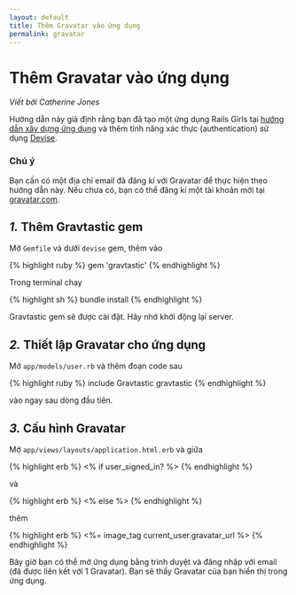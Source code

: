 ```yaml
---
layout: default
title: Thêm Gravatar vào ứng dụng
permalink: gravatar
---
```


# Thêm Gravatar vào ứng dụng

*Viết bởi Catherine Jones*

Hướng dẫn này giả định rằng bạn đã tạo một ứng dụng Rails Girls tại [hướng dẫn xây dựng ứng dụng](http://guides.railsgirls.com/app/) và thêm tính năng xác thực (authentication) sử dụng [Devise](http://guides.railsgirls.com/devise/).

### Chú ý

Bạn cần có một địa chỉ email đã đăng kí với Gravatar để thực hiện theo hướng dẫn này. Nếu chưa có, bạn có thể đăng kí một tài khoản mới tại [gravatar.com](http://en.gravatar.com/).

## *1.* Thêm Gravtastic gem

Mở `Gemfile` và dưới `devise` gem, thêm vào

{% highlight ruby %}
gem 'gravtastic'
{% endhighlight %}

Trong terminal chạy

{% highlight sh %}
bundle install
{% endhighlight %}

Gravtastic gem sẽ được cài đặt. Hãy nhớ khởi động lại server.

## *2.* Thiết lập Gravatar cho ứng dụng

Mở `app/models/user.rb` và thêm đoạn code sau

{% highlight ruby %}
include Gravtastic
gravtastic
{% endhighlight %}

vào ngay sau dòng đầu tiên.

## *3.* Cấu hình Gravatar

Mở `app/views/layouts/application.html.erb` và giữa

{% highlight erb %}
<% if user_signed_in? %>
{% endhighlight %}

và

{% highlight erb %}
<% else %>
{% endhighlight %}

thêm

{% highlight erb %}
<%= image_tag current_user.gravatar_url %>
{% endhighlight %}

Bây giờ bạn có thể mở ứng dụng bằng trình duyệt và đăng nhập với email (đã được liên kết với 1 Gravatar). Bạn sẽ thấy Gravatar của bạn hiển thị trong ứng dụng.
